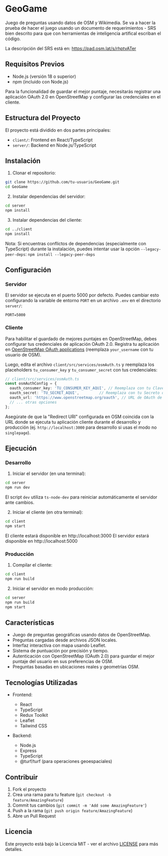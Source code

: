 # GeoGame
Juego de preguntas usando datos de OSM y Wikimedia. Se va a hacer la prueba de hacer el juego usando un documento de requerimientos - SRS bien descrito para que con herramientas de inteligencia artifical escriban el código.

La descripción del SRS está en: https://pad.osm.lat/s/rhptvATer

## Requisitos Previos

- Node.js (versión 18 o superior)
- npm (incluido con Node.js)

Para la funcionalidad de guardar el mejor puntaje, necesitarás registrar una aplicación OAuth 2.0 en OpenStreetMap y configurar las credenciales en el cliente.

## Estructura del Proyecto

El proyecto está dividido en dos partes principales:

- `client/`: Frontend en React/TypeScript
- `server/`: Backend en Node.js/TypeScript

## Instalación

1. Clonar el repositorio:
```bash
git clone https://github.com/tu-usuario/GeoGame.git
cd GeoGame
```

2. Instalar dependencias del servidor:
```bash
cd server
npm install
```

3. Instalar dependencias del cliente:
```bash
cd ../client
npm install
```

Nota: Si encuentras conflictos de dependencias (especialmente con TypeScript) durante la instalación, puedes intentar usar la opción `--legacy-peer-deps`:
`npm install --legacy-peer-deps`

## Configuración

### Servidor

El servidor se ejecuta en el puerto 5000 por defecto. Puedes cambiar esto configurando la variable de entorno `PORT` en un archivo `.env` en el directorio `server/`:

```env
PORT=5000
```

### Cliente

Para habilitar el guardado de mejores puntajes en OpenStreetMap, debes configurar tus credenciales de aplicación OAuth 2.0. Registra tu aplicación en [OpenStreetMap OAuth applications](https://www.openstreetmap.org/user/your_username/oauth_clients) (reemplaza `your_username` con tu usuario de OSM).

Luego, edita el archivo `client/src/services/osmAuth.ts` y reemplaza los placeholders `tu_consumer_key` y `tu_consumer_secret` con tus credenciales:

```typescript
// client/src/services/osmAuth.ts
const osmAuthConfig = {
  oauth_consumer_key: 'TU_CONSUMER_KEY_AQUI', // Reemplaza con tu Clave de Consumidor OAuth
  oauth_secret: 'TU_SECRET_AQUI',         // Reemplaza con tu Secreto de Consumidor OAuth
  oauth_url: 'https://www.openstreetmap.org/oauth', // URL de OAuth de OSM (generalmente no cambia)
  // ... otras opciones
};
```
Asegúrate de que la "Redirect URI" configurada en OSM coincida con la URL donde se ejecuta tu aplicación cliente durante el desarrollo y producción (ej. `http://localhost:3000` para desarrollo si usas el modo no `singlepage`).

## Ejecución

### Desarrollo

1. Iniciar el servidor (en una terminal):
```bash
cd server
npm run dev
```
El script `dev` utiliza `ts-node-dev` para reiniciar automáticamente el servidor ante cambios.

2. Iniciar el cliente (en otra terminal):
```bash
cd client
npm start
```

El cliente estará disponible en http://localhost:3000
El servidor estará disponible en http://localhost:5000

### Producción

1. Compilar el cliente:
```bash
cd client
npm run build
```

2. Iniciar el servidor en modo producción:
```bash
cd server
npm run build
npm start
```

## Características

- Juego de preguntas geográficas usando datos de OpenStreetMap.
- Preguntas cargadas desde archivos JSON locales.
- Interfaz interactiva con mapa usando Leaflet.
- Sistema de puntuación por precisión y tiempo.
- Autenticación con OpenStreetMap (OAuth 2.0) para guardar el mejor puntaje del usuario en sus preferencias de OSM.
- Preguntas basadas en ubicaciones reales y geometrías OSM.

## Tecnologías Utilizadas

- Frontend:
  - React
  - TypeScript
  - Redux Toolkit
  - Leaflet
  - Tailwind CSS

- Backend:
  - Node.js
  - Express
  - TypeScript
  - @turf/turf (para operaciones geoespaciales)

## Contribuir

1. Fork el proyecto
2. Crea una rama para tu feature (`git checkout -b feature/AmazingFeature`)
3. Commit tus cambios (`git commit -m 'Add some AmazingFeature'`)
4. Push a la rama (`git push origin feature/AmazingFeature`)
5. Abre un Pull Request

## Licencia

Este proyecto está bajo la Licencia MIT - ver el archivo [LICENSE](LICENSE) para más detalles.
